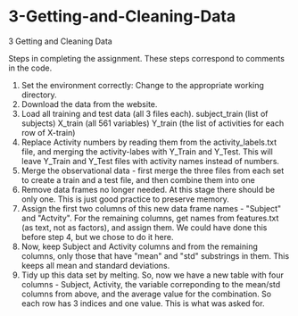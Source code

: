 # 3-Getting-and-Cleaning-Data
3 Getting and Cleaning Data


Steps in completing the assignment. These steps correspond to comments in the code.

1. Set the environment correctly: Change to the appropriate working directory.
2. Download the data from the website.
3. Load all training and test data (all 3 files each).
	subject_train (list of subjects)
	X_train	(all 561 variables)
	Y_train (the list of activities for each row of X-train)
4. Replace Activity numbers by reading them from the activity_labels.txt file, and merging the activity-labes with Y_Train and Y_Test. This will leave Y_Train and Y_Test files with activity names instead of numbers.
5. Merge the observational data - first merge the three files from each set to create a train and a test file, and then combine them into one
6. Remove data frames no longer needed. At this stage there should be only one. This is just good practice to preserve memory.
7. Assign the first two columns of this new data frame names - "Subject" and "Actvity". For the remaining columns, get names from features.txt (as text, not as factors), and assign them. We could have done this before step 4, but we chose to do it here.
8. Now, keep Subject and Activity columns and from the remaining columns, only those that have "mean" and "std" substrings in them.  This keeps all mean and standard deviations.
9. Tidy up this data set by melting. So, now we have a new table with four columns - Subject, Activity, the variable correponding to the mean/std columns from above, and the average value for the combination. So each row has 3 indices and one value. This is what was asked for.



